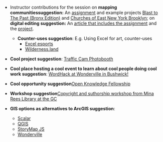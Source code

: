 

- Instructor contributions for the session on **mapping communitiessuggestion:** An [assignment](https://eng295.commons.gc.cuny.edu/project-3/) and example projects [Blast to The Past (Bronx Edition)](https://www.arcgis.com/apps/Cascade/index.html?appid=f8fd66bd0ce24601bfd43f90eada533e) and [Churches of East New York Brooklyn](https://www.youtube.com/watch?v=dJiTmA6NjAg); on **digital editing suggestion:** An [article that includes the assignment](https://academicworks.cuny.edu/yc_pubs/322/) and the [project](https://scalar.usc.edu/works/shakespeare-in-the-digital-age/index).

 

  - **Counter-uses suggestion**: E.g. Using Excel for art, counter-uses
    - [Excel esports](https://fmworldcup.com/microsoft-excel-world-championship/)
    - [Wilderness.land](https://wilderness.land/)





 
 

- **Cool project suggestion**: [Traffic Cam Photobooth](https://www.trafficcamphotobooth.com/#)
- **Cool place hosting a cool event to learn about cool people doing cool work suggestion**: [WordHack at Wonderville in Bushwick!](https://www.wonderville.nyc/events/wordhack-feat-constant-dullaart-blake-andrews-and-leonardo-flores)
- **Cool opportunity suggestion**[Open Knowledge Fellowship](https://gclibrary.commons.gc.cuny.edu/2025/02/10/apply-by-2-24-25-at-9am-open-knowledge-fellowship-summer-cohort/)
- **Workshop suggestion**[Copyright and suthorship workshop from Mina Rees Library at the GC](https://commons.gc.cuny.edu/groups/gcdi/forum/topic/library-workshops-of-potential-interest-copyright-and-creative-commons-3/)
- **GIS options as alternatives to ArcGIS suggestion**:
  - [Scalar](https://guides.library.illinois.edu/scalar)
  - [QGIS](https://qgis.org/)
  - [StoryMap JS](https://storymap.knightlab.com/)
  - [Wonderville](https://www.wonderville.nyc/)
    


